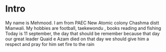# Intro 
My name is Mehmood. I am from PAEC New Atomic colony Chashma distt Mianwali. 
My hobbies are football, taekewondu , books reading and fishing 
Today is 11 september, the day that should be remember because that day our 
great leader Quaid e Azam died on that day we should give him a respect and pray for him 
set fire to the rain


